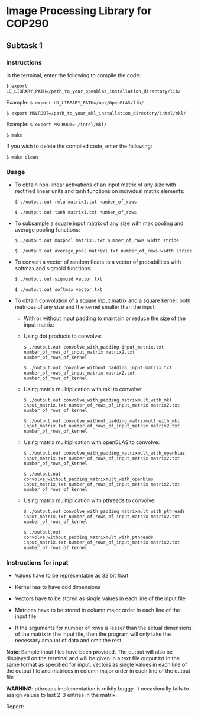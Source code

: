 # Image Processing Library for COP290


## Subtask 1


### Instructions

In the terminal, enter the following to compile the code:

  `$ export LD_LIBRARY_PATH=/path_to_your_openblas_installation_directory/lib/`

  Example: `$ export LD_LIBRARY_PATH=/opt/OpenBLAS/lib/`

  `$ export MKLROOT=/path_to_your_mkl_installation_directory/intel/mkl/`

  Example: `$ export MKLROOT=~/intel/mkl/`

  `$ make`

If you wish to delete the compiled code, enter the following:

  `$ make clean`


### Usage

   * To obtain non-linear activations of an input matrix of any size with rectified linear units and tanh functions on individual matrix elements:

      `$ ./output.out relu matrix1.txt number_of_rows`

      `$ ./output.out tanh matrix1.txt number_of_rows`

   * To subsample a square input matrix of any size with max pooling and average pooling functions:

       `$ ./output.out maxpool matrix1.txt number_of_rows width stride`

       `$ ./output.out average_pool matrix1.txt number_of_rows width stride`

   * To convert a vector of random floats to a vector of probabilities with softmax and sigmoid functions:

       `$ ./output.out sigmoid vector.txt`

       `$ ./output.out softmax vector.txt`

   * To obtain convolution of a square input matrix and a square kernel, both matrices of any size and the kernel smaller than the input:

     * With or without input padding to maintain or reduce the size of the input matrix:

      * Using dot products to convolve:

         `$ ./output.out convolve_with_padding input_matrix.txt number_of_rows_of_input_matrix matrix2.txt number_of_rows_of_kernel`

         `$ ./output.out convolve_without_padding input_matrix.txt number_of_rows_of_input_matrix matrix2.txt number_of_rows_of_kernel`

      * Using matrix mulltiplication with mkl to convolve:

         `$ ./output.out convolve_with_padding_matrixmult_with_mkl input_matrix.txt number_of_rows_of_input_matrix matrix2.txt number_of_rows_of_kernel`

         `$ ./output.out convolve_without_padding_matrixmult_with_mkl input_matrix.txt number_of_rows_of_input_matrix matrix2.txt number_of_rows_of_kernel`

       * Using matrix mulltiplication with openBLAS to convolve:

            `$ ./output.out convolve_with_padding_matrixmult_with_openblas input_matrix.txt number_of_rows_of_input_matrix matrix2.txt number_of_rows_of_kernel`

            `$ ./output.out convolve_without_padding_matrixmult_with_openblas input_matrix.txt number_of_rows_of_input_matrix matrix2.txt number_of_rows_of_kernel`

      * Using matrix mulltiplication with pthreads to convolve:

           `$ ./output.out convolve_with_padding_matrixmult_with_pthreads input_matrix.txt number_of_rows_of_input_matrix matrix2.txt number_of_rows_of_kernel`

           `$ ./output.out convolve_without_padding_matrixmult_with_pthreads input_matrix.txt number_of_rows_of_input_matrix matrix2.txt number_of_rows_of_kernel`

### Instructions for input

   * Values have to be representable as 32 bit float

   * Kernel has to have odd dimensions

   * Vectors have to be stored as single values in each line of the input file

   * Matrices have to be stored in column major order in each line of the input file

   * If the arguments for number of rows is lesser than the actual dimensions of the matrix in the input file, then the program will only take the necessary amount of data and omit the rest.

 **Note**: Sample input files have been provided. The output will also be displayed on the terminal and will be given in a text file output.txt in the same format as specified for input: vectors as single values in each line of the output file and matrices in column major order in each line of the output file

 **WARNING**: pthreads implementation is mildly buggy. It occasionally fails to assign values to last 2-3 entries in the matrix.


 Report:

 
